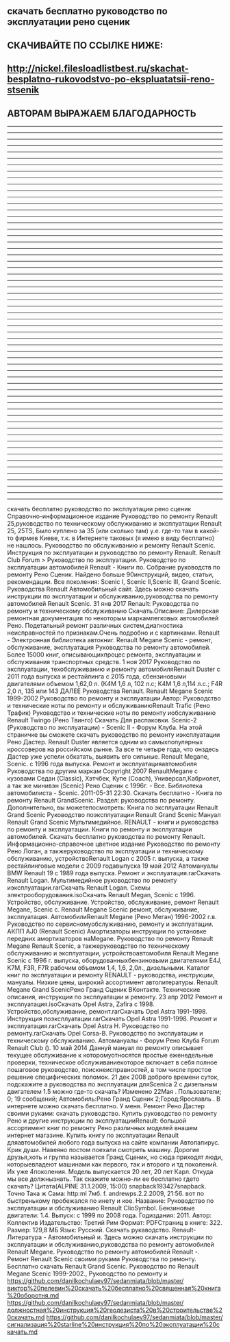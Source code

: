 скачать бесплатно руководство по эксплуатации рено сценик
--------------------------------------------------
СКАЧИВАЙТЕ ПО ССЫЛКЕ НИЖЕ:
--------------------------------------------------
http://nickel.filesloadlistbest.ru/skachat-besplatno-rukovodstvo-po-ekspluatatsii-reno-stsenik
--------------------------------------------------
АВТОРАМ ВЫРАЖАЕМ БЛАГОДАРНОСТЬ
--------------------------------------------------
--------------------------------------------------
--------------------------------------------------
--------------------------------------------------
--------------------------------------------------
--------------------------------------------------
--------------------------------------------------
--------------------------------------------------
--------------------------------------------------
--------------------------------------------------
--------------------------------------------------
--------------------------------------------------
--------------------------------------------------
--------------------------------------------------
--------------------------------------------------
--------------------------------------------------
--------------------------------------------------
--------------------------------------------------
--------------------------------------------------
--------------------------------------------------
--------------------------------------------------
--------------------------------------------------
--------------------------------------------------
--------------------------------------------------
--------------------------------------------------
--------------------------------------------------
--------------------------------------------------
--------------------------------------------------
--------------------------------------------------
--------------------------------------------------
--------------------------------------------------
--------------------------------------------------
--------------------------------------------------
--------------------------------------------------
--------------------------------------------------
--------------------------------------------------
--------------------------------------------------
--------------------------------------------------
--------------------------------------------------
--------------------------------------------------
--------------------------------------------------
--------------------------------------------------
--------------------------------------------------
--------------------------------------------------
--------------------------------------------------
--------------------------------------------------
--------------------------------------------------
--------------------------------------------------
--------------------------------------------------
--------------------------------------------------
--------------------------------------------------
--------------------------------------------------
--------------------------------------------------
--------------------------------------------------
--------------------------------------------------
--------------------------------------------------
--------------------------------------------------
--------------------------------------------------
--------------------------------------------------
--------------------------------------------------
скачать бесплатно руководство по эксплуатации рено сценик Справочно-информационное издание Руководство по ремонту Renault 25,руководство по техническому обслуживанию и эксплуатации Renault 25, 25TS,  Было куплено за 35 (или сколько там) у.е. где-то там в какой-то фирмев Киеве, т.к. в Интернете таковых (я имею в виду бесплатно) не нашлось. Руководство по обслуживанию и ремонту Renault Scenic. Инструкция по эксплуатации и руководство по ремонту Renault. Renault Club Forum > Руководство по эксплуатации. Руководство по эксплуатации автомобилей Renault - Книги по. Собрание руководств по ремонту Рено Сценик. Найдено больше 90инструкций, видео, статьи, рекомендации. Все поколения: Scenic I, Scenic II,Scenic III, Grand Scenic. Руководства Renault  Автомобильный сайт. Здесь можно скачать инструкции по эксплуатации и обслуживанию,руководства по ремонту автомобилей Renault Scenic. 31 янв 2017  Renault: Руководства по ремонту и техническому обслуживанию Скачать.Описание: Дилерская ремонтная документация по некоторым маркамлегковых автомобилей Рено. Подетальный ремонт различных систем,диагностика неисправностей по признакам.Очень подробно и с картинками. Renault - Электронная библиотека автокниг. Renault Megane  Scenic - ремонт, обслуживание, эксплуатация
Руководства по ремонту автомобилей. Более 15000 книг, описывающихпроцес ремонта, эксплуатации и обслуживания транспортных средств. 1 ноя 2017  Руководство по эксплуатации, техобслуживанию и ремонту автомобиляRenault Duster с 2011 года выпуска и рестайлинга с 2015 года, сбензиновыми двигателями объемом 1,62,0 л. (К4М 1,6 л, 102 л.с; К4М 1,6 л,114 л.с.; F4R 2,0 л, 135 или 143 ДАЛЕЕ  Руководства Renault. Renault Megane Scenic 1999-2002 Руководство по ремонту и эксплуатации.Автор:  Руководство и технические ноты по ремонту и обслуживаниюRenault Trafic (Рено Трафик) Руководство и технические ноты по ремонту иобслуживанию Renault Twingo (Рено Твинго) Скачать Для распаковки. Scenic-2 (Руководство по эксплуатации) - Scenic II - Форум Клуба. На этой страничке вы сможете скачать руководство по ремонту иэксплуатации Рено Дастер. Renault Duster является одним из самыхпопулярных кроссоверов на российском рынке. За все те четыре года, что онздесь Дастер уже успели обкатать, выявить его сильные. Renault Megane, Scenic. с 1996 года выпуска. Ремонт и эксплуатацияавтомобиля  Руководства по другим маркам  Copyright  2007 RenaultMegane с кузовами Седан (Classic), Хэтчбек, Купе (Coach), Универсал,Кабриолет, а так же минивэн (Scenic)  Рено Сценик с 1996г. -  Все. Библиотека автомобилиста - Scenic. 2011-05-31 22:30. Скачать бесплатно - Книга по ремонту Renault GrandScenic. Раздел: руководства по ремонту. Дополнительно, вы можетепосмотреть: Книга по эксплуатации Renault Grand Scenic  Руководство поэксплуатации Renault Grand Scenic  Мануал Renault Grand Scenic Мультимедийное. RENAULT - книги и руководства по ремонту и эксплуатации. Книги по ремонту и эксплуатации автомобилей. Скачать бесплатно руководства по ремонту Renault.  Информационно-справочное цветное издание Руководство по ремонту Рено Логан, а такжеруководство по эксплуатации и техническому обслуживанию, устройствоRenault Logan c 2005 г. выпуска, а также рестайлинговые модели с 2009 годавыпуска
19 май 2012  Автомануалы BMW Renault 19 с 1989 года выпуска. Ремонт и эксплуатация.rarСкачать Renault Logan. Mультимедийное руководство по ремонту иэксплуатации.rarСкачать Renault Logan. Схемы электрооборудования.isoСкачать Renault Megan, Scenic с 1996. Устройство, обслуживание. Устройство, обслуживание, ремонт Renault Megane, Scenic c. Renault Megane  Scenic  ремонт, обслуживание, эксплуатация. АвтомобилиRenault Megane (Рено Меган) 1996-2002 г.в.  Руководство по сервисномуобслуживанию, ремонту и эксплуатации. АКПП AJ0 (Renault Scenic) Амортизаторы  инструкции по установке передних амортизаторов наMegane. Руководство по ремонту Renault Megane  Renault Scenic, а такжеруководство по техническому обслуживанию и эксплуатации, устройствоавтомобиля Renault Megane  Scenic с 1996 г. выпуска, оборудованныхбензиновыми двигателями E4J, K7M, F3R, F7R рабочим объемом 1,4, 1,6, 2,0л., дизельными. Каталог книг по эксплуатации и ремонту RENAULT - руководства, инструкции, мануалы. Низкие цены, широкий ассортимент автолитературы. Renault Megane Grand ScenicРено Гранд Сценик  ВКонтакте. Технические описания, инструкции по эксплуатации и ремонту. 23 апр 2012  Ремонт и эксплуатация.isoСкачать Opel Astra, Zafira с 1998. Устройство,обслуживание, ремонт.rarСкачать Opel Astra 1991-1998. Инструкция поэксплуатации.rarСкачать Opel Astra 1991-1998. Ремонт и эксплуатация.rarСкачать Opel Astra H. Руководство по ремонту.rarСкачать Opel Corsa-B. Руководство по эксплуатации и техническому обслуживанию. Автомануалы - Форум Рено Клуба  Forum Renault Club (). 10 май 2014  Даннуй мануал по ремонту описывает текущее обслуживание к которомуотносятся простые еженедельные проверки, техническое обслуживаниекоторое включает в себя полное пошаговое руководство, поискнеисправностей, в том числе простое решение специфических поломок.
21 дек 2008  доброго времени суток, подскажите а руководства по эксплуатации дляScenica 2 с дизельным двигателем 1.5 можно где-то скачать? Изменено 22Мая . Пользователи; 0; 19 сообщений; Автомобиль:Рено Гранд Сценик 2;Город:Ярославль . В интернете можно скачать бесплатно. У меня. Ремонт Рено Дастер своими руками: скачать руководство. Купить руководство по ремонту Рено и другие инструкции по эксплуатацииRenault: большой ассортимент книг по ремонту Рено различных моделей внашем интернет магазине. Купить книгу по эксплуатации Renault дляавтомобилей любого года выпуска на сайте компании Автопапирус. Крик души. Навеяно постом поехали смотреть машину. Дорогие друзья,хоть и группа называется Гранд Сценик, но сюда приходят люди, которыевладеют машинами как первого, так и второго и тд поколений. Их уже 4поколения. Модель выпускается 20 лет, 20 лет Карл. Откуда мы все должнызнать. Так скажите можно-ли ее бесплатно гдето скачать? Цитата(ALPINE 31.1.2009, 15:00) snapback193427snapback. Точно Така ж Сама: http:ml 7мб. f. andrewps.2.2.2009, 21:56. вот по быстренькому пробежался по инету и кое. Название: Руководство по эксплуатации и обслуживанию Renault ClioSymbol. Бензиновые двигатели: 1.4. Выпуск: с 1999 по 2008 года. Годиздания: 2011. Автор: Коллектив Издательство: Третий Рим Формат: PDFСтраниц в книге: 322. Размер: 129,8 МБ Язык: Русский. Скачать рукаводство. Renault-Литература   - Автомобильный и. Здесь можно скачать инструкции по эксплуатации и обслуживанию,руководства по ремонту автомобилей Renault Megane. Руководство по ремонту автомобилей Renault -. Ремонт Renault Scenic своими руками  Руководства по ремонту. Бесплатно скачать Renault Grand Scenic. Руководство по
Renault Megane Scenic 1999-2002., Руководство по ремонту и
https://github.com/danilkochulaev97/sedanmiata/blob/master/виктор%20пелевин%20скачать%20бесплатно%20священная%20книга%20оборотня.md
https://github.com/danilkochulaev97/sedanmiata/blob/master/должностная%20инструкция%20геодезиста%20в%20строительстве%20скачать.md
https://github.com/danilkochulaev97/sedanmiata/blob/master/сигнализация%20starline%20инструкция%20по%20эксплуатации%20скачать.md